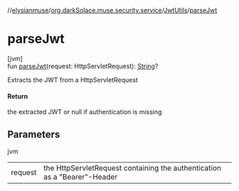 //[elysianmuse](../../../index.md)/[org.darkSolace.muse.security.service](../index.md)/[JwtUtils](index.md)/[parseJwt](parse-jwt.md)

# parseJwt

[jvm]\
fun [parseJwt](parse-jwt.md)(request: HttpServletRequest): [String](https://kotlinlang.org/api/latest/jvm/stdlib/kotlin/-string/index.html)?

Extracts the JWT from a HttpServletRequest

#### Return

the extracted JWT or null if authentication is missing

## Parameters

jvm

| | |
|---|---|
| request | the HttpServletRequest containing the authentication as a &quot;Bearer&quot;-Header |
